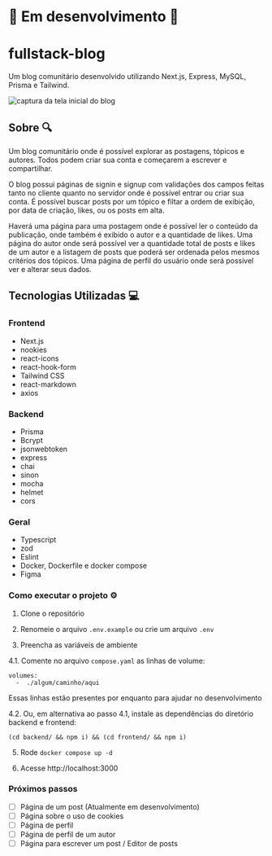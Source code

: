 # 🚧 Em desenvolvimento 🚧

# fullstack-blog

Um blog comunitário desenvolvido utilizando Next.js, Express, MySQL, Prisma e Tailwind.

<img src="images/blog-screenshot.png" alt="captura da tela inicial do blog" />

## Sobre 🔍

Um blog comunitário onde é possível explorar as postagens, tópicos e autores. Todos podem criar sua conta e começarem a escrever e compartilhar.

O blog possui páginas de signin e signup com validações dos campos feitas tanto no cliente quanto no servidor onde é possível entrar ou criar sua conta. É possível buscar posts por um tópico e filtar a ordem de exibição, por data de criação, likes, ou os posts em alta.

Haverá uma página para uma postagem onde é possível ler o conteúdo da publicação, onde também é exibido o autor e a quantidade de likes. Uma página do autor onde será possível ver a quantidade total de posts e likes de um autor e a listagem de posts que poderá ser ordenada pelos mesmos critérios dos tópicos. Uma página de perfil do usuário onde será possível ver e alterar seus dados.

## Tecnologias Utilizadas 💻

### Frontend

- Next.js
- nookies
- react-icons
- react-hook-form
- Tailwind CSS
- react-markdown
- axios

### Backend

- Prisma
- Bcrypt
- jsonwebtoken
- express
- chai
- sinon
- mocha
- helmet
- cors

### Geral

- Typescript
- zod
- Eslint
- Docker, Dockerfile e docker compose
- Figma

### Como executar o projeto ⚙️

1. Clone o repositório

2. Renomeie o arquivo `.env.example` ou crie um arquivo `.env`

3. Preencha as variáveis de ambiente

4.1. Comente no arquivo `compose.yaml` as linhas de volume:
```
volumes:
  -  ./algum/caminho/aqui
```
Essas linhas estão presentes por enquanto para ajudar no desenvolvimento

4.2. Ou, em alternativa ao passo 4.1, instale as dependências do diretório backend e frontend:
```
(cd backend/ && npm i) && (cd frontend/ && npm i)
```

5. Rode `docker compose up -d`

6. Acesse http://localhost:3000

### Próximos passos

- [ ] Página de um post (Atualmente em desenvolvimento)
- [ ] Página sobre o uso de cookies
- [ ] Página de perfil
- [ ] Página de perfil de um autor
- [ ] Página para escrever um post / Editor de posts
